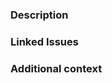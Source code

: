 <!-- DO NOT INGORE THE TEMPLATE!

Thank you for contributing!

Before submitting the PR, please make sure you do the following:

- Check that there isn't already a PR that solves the problem the same way to avoid creating a duplicate.
- Provide a description in this PR that addresses **what** the PR is solving, or reference the issue that it solves (e.g. `fixes #123`).
- Ideally, include relevant tests that fail without this PR but pass with it.

-->

### Description

<!-- Please insert your description here and provide especially info about the "what" this PR is solving -->

### Linked Issues


### Additional context

<!-- e.g. is there anything you'd like reviewers to focus on? -->
